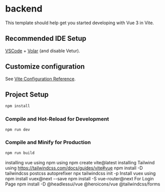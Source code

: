 # backend

This template should help get you started developing with Vue 3 in Vite.

## Recommended IDE Setup

[VSCode](https://code.visualstudio.com/) + [Volar](https://marketplace.visualstudio.com/items?itemName=Vue.volar) (and disable Vetur).

## Customize configuration

See [Vite Configuration Reference](https://vitejs.dev/config/).

## Project Setup

```sh
npm install
```

### Compile and Hot-Reload for Development

```sh
npm run dev
```

### Compile and Minify for Production

```sh
npm run build
```
installing vue using npm using npm create vite@latest
installing Tailwind using https://tailwindcss.com/docs/guides/vite#vue
npm install -D tailwindcss postcss autoprefixer
npx tailwindcss init -p
Install vuex using npm install vuex@next --save
npm install -S vue-router@next
For Login Page
npm install -D @headlessui/vue @heroicons/vue @tailwindcss/forms
